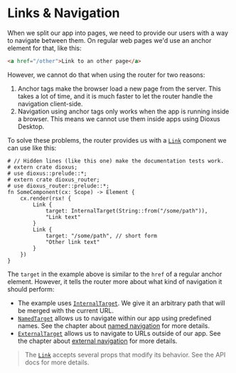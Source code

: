 # Links & Navigation

When we split our app into pages, we need to provide our users with a way to
navigate between them. On regular web pages we'd use an anchor element for that,
like this:

```html
<a href="/other">Link to an other page</a>
```

However, we cannot do that when using the router for two reasons:
1. Anchor tags make the browser load a new page from the server. This takes a
   lot of time, and it is much faster to let the router handle the navigation
   client-side.
2. Navigation using anchor tags only works when the app is running inside a
   browser. This means we cannot use them inside apps using Dioxus Desktop.

To solve these problems, the router provides us with a [`Link`] component we can
use like this:
```rust,no_run
# // Hidden lines (like this one) make the documentation tests work.
# extern crate dioxus;
# use dioxus::prelude::*;
# extern crate dioxus_router;
# use dioxus_router::prelude::*;
fn SomeComponent(cx: Scope) -> Element {
    cx.render(rsx! {
        Link {
            target: InternalTarget(String::from("/some/path")),
            "Link text"
        }
        Link {
            target: "/some/path", // short form
            "Other link text"
        }
    })
}
```

The `target` in the example above is similar to the `href` of a regular anchor
element. However, it tells the router more about what kind of navigation it
should perform:
- The example uses [`InternalTarget`]. We give it an arbitrary path that will be
  merged with the current URL.
- [`NamedTarget`] allows us to navigate within our app using predefined names.
  See the chapter about [named navigation](./name.md) for more details.
- [`ExternalTarget`] allows us to navigate to URLs outside of our app. See the
  chapter about [external navigation](./external.md) for more details.

> The [`Link`] accepts several props that modify its behavior. See the API docs
> for more details.

[`ExternalTarget`]: https://docs.rs/dioxus-router/latest/dioxus_router/navigation/enum.NavigationTarget.html#variant.ExternalTarget
[`InternalTarget`]: https://docs.rs/dioxus-router/latest/dioxus_router/navigation/enum.NavigationTarget.html#variant.InternalTarget
[`Link`]: https://docs.rs/dioxus-router/latest/dioxus_router/components/fn.Link.html
[`NamedTarget`]: https://docs.rs/dioxus-router/latest/dioxus_router/navigation/enum.NavigationTarget.html#variant.NamedTarget
